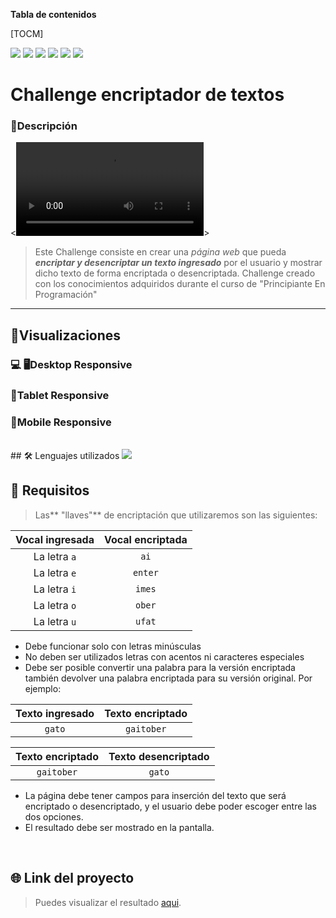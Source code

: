 **Tabla de contenidos**

[TOCM]

![](https://img.shields.io/github/stars/pandao/editor.md.svg) ![](https://img.shields.io/github/forks/pandao/editor.md.svg) ![](https://img.shields.io/github/tag/pandao/editor.md.svg) ![](https://img.shields.io/github/release/pandao/editor.md.svg) ![](https://img.shields.io/github/issues/pandao/editor.md.svg) ![](https://img.shields.io/bower/v/editor.md.svg)
# Challenge encriptador de textos

### 📘Descripción
<![video](https://url/to/images/video.webm)><br>

> Este Challenge consiste en crear una _página web_ que pueda ***encriptar y desencriptar un texto ingresado*** por el usuario y mostrar dicho texto de forma encriptada o desencriptada. Challenge creado con los conocimientos adquiridos durante el curso de "Principiante En Programación"

------------




## 🧿Visualizaciones
### 💻 🖥️Desktop Responsive
### 📲Tablet Responsive
### 📱Mobile Responsive
<br>
## 🛠️ Lenguajes utilizados
<img src="https://skillicons.dev/icons?i=javascript,html,css"></img>
<br>

## 📝 Requisitos
> Las** "llaves"** de encriptación que utilizaremos son las siguientes:

| Vocal ingresada | Vocal encriptada  | 
| :------------:|:---------------:| 
| La letra `a`   | `ai`           | 
| La letra `e`   | `enter`     |  
| La letra `i`    | `imes`      |  
| La letra `o`   | `ober`      | 
| La letra `u`   | `ufat`       | 

* Debe funcionar solo con letras minúsculas
* No deben ser utilizados letras con acentos ni caracteres especiales
* Debe ser posible convertir una palabra para la versión encriptada también devolver una palabra encriptada para su versión original. Por ejemplo:

| Texto ingresado | Texto encriptado  | 
| :------------:|:---------------:| 
| `gato`        | `gaitober`      | 

| Texto encriptado | Texto desencriptado  |
| :------------:|:---------------:| 
| `gaitober`    | `gato`          | 

* La página debe tener campos para inserción del texto que será encriptado o desencriptado, y el usuario debe poder escoger entre las dos opciones.
* El resultado debe ser mostrado en la pantalla.
<br>

## 🌐 Link del proyecto

> Puedes visualizar el resultado [aqui](https://gamm95.github.io/challengeONE_encriptador/).


